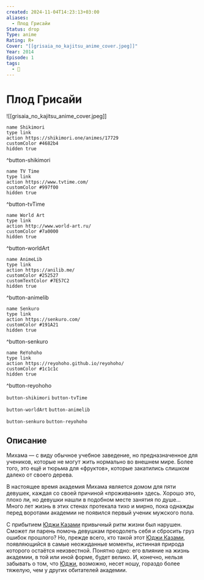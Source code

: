 ```yaml
---
created: 2024-11-04T14:23:13+03:00
aliases:
  - Плод Грисайи
Status: drop
Type: anime
Rating: R+
Cover: "[[grisaia_no_kajitsu_anime_cover.jpeg]]"
Year: 2014
Episode: 1
tags:
  - 🔞
---
```


# Плод Грисайи

![[grisaia_no_kajitsu_anime_cover.jpeg]]

```button
name Shikimori
type link
action https://shikimori.one/animes/17729
customColor #4682b4
hidden true
```
^button-shikimori

```button
name TV Time
type link
action https://www.tvtime.com/
customColor #997f00
hidden true
```
^button-tvTime

```button
name World Art
type link
action http://www.world-art.ru/
customColor #7a0000
hidden true
```
^button-worldArt

```button
name AnimeLib
type link
action https://anilib.me/
customColor #252527
customTextColor #7E57C2
hidden true
```
^button-animelib

```button
name Senkuro
type link
action https://senkuro.com/
customColor #191A21
hidden true
```
^button-senkuro

```button
name ReYohoho
type link
action https://reyohoho.github.io/reyohoho/
customColor #1c1c1c
hidden true
```
^button-reyohoho

`button-shikimori` `button-tvTime`

`button-worldArt` `button-animelib`

`button-senkuro` `button-reyohoho`

## Описание

Михама — с виду обычное учебное заведение, но предназначенное для учеников, которые не могут жить нормально во внешнем мире. Более того, это ещё и тюрьма для «фруктов», которые закатились слишком далеко от своего дерева.

В настоящее время академия Михама является домом для пяти девушек, каждая со своей причиной «проживания» здесь. Хорошо это, плохо ли, но девушки нашли в подобном месте занятия по душе... Много лет жизнь в этих стенах протекала тихо и мирно, пока однажды перед воротами академии не появился первый ученик мужского пола.

С прибытием [Юджи Казами](https://shikimori.one/characters/80891-yuuji-kazami) привычный ритм жизни был нарушен. Сможет ли парень помочь девушкам преодолеть себя и сбросить груз ошибок прошлого? Но, прежде всего, кто такой этот [Юджи Казами](https://shikimori.one/characters/80891-yuuji-kazami), появляющийся в самые неожиданные моменты, истинная природа которого остаётся неизвестной. Понятно одно: его влияние на жизнь академии, в той или иной форме, будет велико. И, конечно, нельзя забывать о том, что [Юджи](https://shikimori.one/characters/80891-yuuji-kazami), возможно, несет ношу, гораздо более тяжелую, чем у других обитателей академии.
